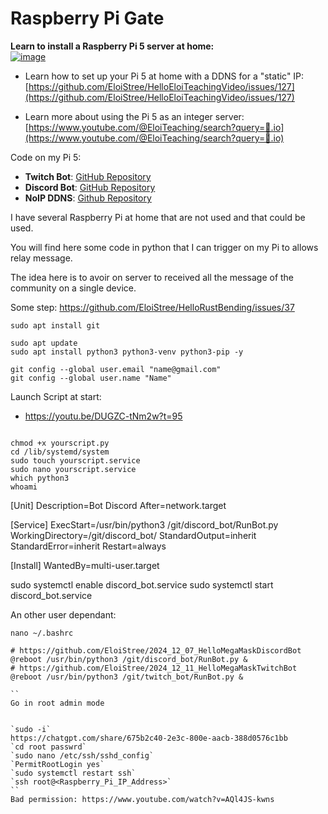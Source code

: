 # Raspberry Pi Gate

**Learn to install a Raspberry Pi 5 server at home:**  
[![image](https://github.com/user-attachments/assets/e49c6165-4828-4561-9a95-c49be9e7771e)](https://youtu.be/dMZApM_3itA)  

- Learn how to set up your Pi 5 at home with a DDNS for a "static" IP:  
  [https://github.com/EloiStree/HelloEloiTeachingVideo/issues/127](https://github.com/EloiStree/HelloEloiTeachingVideo/issues/127)  

- Learn more about using the Pi 5 as an integer server:  
  [https://www.youtube.com/@EloiTeaching/search?query=🍺.io](https://www.youtube.com/@EloiTeaching/search?query=🍺.io)  


 Code on my Pi 5:   
- **Twitch Bot**: [GitHub Repository](https://github.com/EloiStree/2024_12_11_HelloMegaMaskTwitchBot)   
- **Discord Bot**: [GitHub Repository](https://github.com/EloiStree/2024_12_07_HelloMegaMaskDiscordBot)  
- **NoIP DDNS**: [Github Repository](https://github.com/EloiStree/2024_12_11_NoIpUpdateFromPiPython)  

I have several Raspberry Pi at home that are not used and that could be used.

You will find here some code in python that I can trigger on my Pi to allows relay message.

The idea here is to avoir on server to received all the message of the community on a single device.

Some step: https://github.com/EloiStree/HelloRustBending/issues/37

`sudo apt install git`


```
sudo apt update
sudo apt install python3 python3-venv python3-pip -y

git config --global user.email "name@gmail.com"
git config --global user.name "Name"

```



Launch Script at start:
- https://youtu.be/DUGZC-tNm2w?t=95
```

chmod +x yourscript.py
cd /lib/systemd/system
sudo touch yourscript.service
sudo nano yourscript.service
which python3
whoami
```

[Unit]
Description=Bot Discord
After=network.target

[Service]
ExecStart=/usr/bin/python3 /git/discord_bot/RunBot.py
WorkingDirectory=/git/discord_bot/
StandardOutput=inherit
StandardError=inherit
Restart=always

[Install]
WantedBy=multi-user.target



sudo systemctl enable discord_bot.service
sudo systemctl start discord_bot.service



An other user dependant: 

`nano ~/.bashrc`

```
# https://github.com/EloiStree/2024_12_07_HelloMegaMaskDiscordBot
@reboot /usr/bin/python3 /git/discord_bot/RunBot.py &
# https://github.com/EloiStree/2024_12_11_HelloMegaMaskTwitchBot
@reboot /usr/bin/python3 /git/twitch_bot/RunBot.py &

```
```
``
Go in root admin mode


`sudo -i`
https://chatgpt.com/share/675b2c40-2e3c-800e-aacb-388d0576c1bb  
`cd root passwrd`  
`sudo nano /etc/ssh/sshd_config`    
`PermitRootLogin yes`  
`sudo systemctl restart ssh`  
`ssh root@<Raspberry_Pi_IP_Address>`  
``
Bad permission: https://www.youtube.com/watch?v=AQl4JS-kwns
